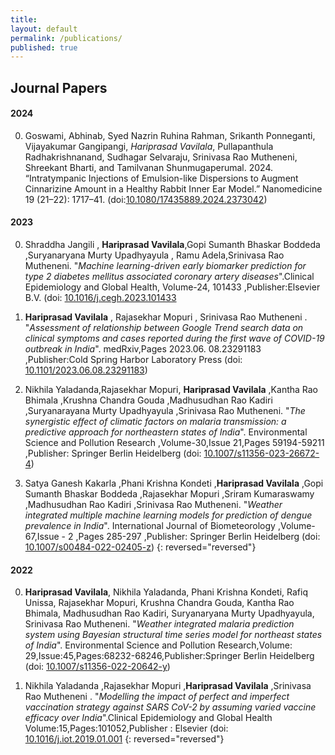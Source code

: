 ```yaml
---
title:
layout: default
permalink: /publications/
published: true 
---
```


## Journal Papers
#### 2024
0. Goswami, Abhinab, Syed Nazrin Ruhina Rahman, Srikanth Ponneganti, Vijayakumar Gangipangi, *Hariprasad Vavilala*, Pullapanthula Radhakrishnanand, Sudhagar Selvaraju, Srinivasa Rao Mutheneni, Shreekant Bharti, and Tamilvanan Shunmugaperumal. 2024. “Intratympanic Injections of Emulsion-like Dispersions to Augment Cinnarizine Amount in a Healthy Rabbit Inner Ear Model.” Nanomedicine 19 (21–22): 1717–41. (doi:[10.1080/17435889.2024.2373042](https://www.tandfonline.com/doi/full/10.1080/17435889.2024.2373042))

#### 2023
0. Shraddha Jangili , **Hariprasad Vavilala**,Gopi Sumanth Bhaskar Boddeda ,Suryanaryana Murty Upadhyayula , 
Ramu Adela,Srinivasa Rao Mutheneni. "*Machine learning-driven early biomarker prediction for type 2 diabetes mellitus associated coronary artery diseases*".Clinical Epidemiology and Global Health, Volume-24, 101433 ,Publisher:Elsevier B.V. (doi: [10.1016/j.cegh.2023.101433]((https://www.sciencedirect.com/science/article/pii/S2213398423002208))
0.  **Hariprasad Vavilala** , Rajasekhar Mopuri , Srinivasa Rao Mutheneni . "*Assessment of relationship between Google Trend search data on clinical symptoms and cases reported during the first wave of COVID-19 outbreak in India*". medRxiv,Pages 2023.06. 08.23291183 ,Publisher:Cold Spring Harbor Laboratory Press (doi: [10.1101/2023.06.08.23291183](https://www.medrxiv.org/content/10.1101/2023.06.08.23291183v1))
   
0. Nikhila Yaladanda,Rajasekhar Mopuri, **Hariprasad Vavilala** ,Kantha Rao Bhimala ,Krushna Chandra Gouda ,Madhusudhan Rao Kadiri ,Suryanarayana Murty Upadhyayula ,Srinivasa Rao Mutheneni. "*The synergistic effect of climatic factors on malaria transmission: a predictive approach for northeastern states of India*". Environmental Science and Pollution Research ,Volume-30,Issue 21,Pages
59194-59211 ,Publisher: Springer Berlin Heidelberg (doi: [10.1007/s11356-023-26672-4](https://link.springer.com/article/10.1007/s11356-023-26672-4))

0. Satya Ganesh Kakarla ,Phani Krishna Kondeti ,**Hariprasad Vavilala** ,Gopi Sumanth Bhaskar Boddeda ,Rajasekhar Mopuri ,Sriram Kumaraswamy ,Madhusudhan Rao Kadiri ,Srinivasa Rao Mutheneni. "*Weather integrated multiple machine learning models for prediction of dengue prevalence in India*". International Journal of Biometeorology ,Volume-67,Issue - 2 ,Pages 285-297 ,Publisher:
Springer Berlin Heidelberg (doi: [10.1007/s00484-022-02405-z](https://link.springer.com/article/10.1007/s00484-022-02405-z))
{: reversed="reversed"}


#### 2022
0. **Hariprasad Vavilala**, Nikhila Yaladanda, Phani Krishna Kondeti, Rafiq Unissa, Rajasekhar Mopuri, Krushna Chandra Gouda, Kantha Rao Bhimala, Madhusudhan Rao Kadiri, Suryanaryana Murty Upadhyayula, Srinivasa Rao Mutheneni. "*Weather integrated malaria prediction system using Bayesian structural time series model for northeast states of India*". Environmental Science and Pollution Research,Volume:
29,Issue:45,Pages:68232-68246,Publisher:Springer Berlin Heidelberg (doi: [10.1007/s11356-022-20642-y](https://link.springer.com/article/10.1007/s11356-022-20642-y))

0. Nikhila Yaladanda ,Rajasekhar Mopuri ,**Hariprasad Vavilala** ,Srinivasa Rao Mutheneni . "*Modelling the impact of perfect and imperfect vaccination strategy against SARS CoV-2 by assuming varied vaccine efficacy over India*".Clinical Epidemiology and Global Health Volume:15,Pages:101052,Publisher : Elsevier (doi: [10.1016/j.iot.2019.01.001](https://doi.org/10.1016/j.cegh.2022.101052)
{: reversed="reversed"}
